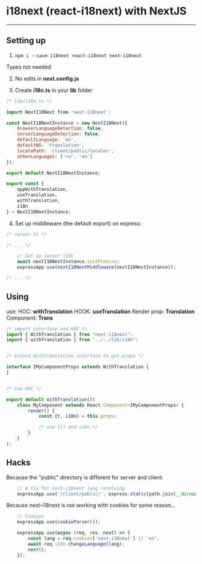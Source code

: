 # i18next (react-i18next) with NextJS

-----------------------------------------

## Setting up

1. ```npm i --save i18next react-i18next next-i18next```

Types not needed

2. No edits in **next.config.js**

3. Create **i18n.ts** in your **lib** folder

```javascript
/* lib/i18n.ts */

import NextI18Next from 'next-i18next';

const NextI18NextInstance = new NextI18Next({
    browserLanguageDetection: false,
    serverLanguageDetection: false,
    defaultLanguage: 'en',    
    defaultNS: 'translation',
    localePath: 'client/public/locales',
    otherLanguages: ['ru', 'en']
});

export default NextI18NextInstance;

export const {
    appWithTranslation,
    useTranslation,
    withTranslation,
    i18n
} = NextI18NextInstance;
```

4. Set up middleware (the default export) on express:

```javascript
/* server.ts */

/* ... */

    // Set up server i18n
    await nextI18NextInstance.initPromise;
    expressApp.use(nextI18NextMiddleware(nextI18NextInstance));

/* ... */
```

## Using

use:
    HOC: **withTranslation**
    HOOK: **useTranslation**
    Render prop: **Translation**
    Component: **Trans** 

```javascript
/* import interface and HOC */
import { WithTranslation } from "next-i18next";
import { withTranslation } from "../../lib/i18n";
```

```javascript

/* extend WithTranslation interface to get props */

interface IMyComponentProps extends WithTranslation {
}


/* use HOC */

export default withTranslation()(
    class MyComponent extends React.Component<IMyComponentProps> {
        render() {
            const {t, i18n} = this.props;

            /* use t() and i18n */
        }
    }
);

```

## Hacks

Because the "public" directory is different for server and client:
```javascript
    // A fix for next-i18next lang resolving
    expressApp.use('/client/public/', express.static(path.join(__dirname, '../client/public/')));
```


Because next-i18next is not working with cookies for some reason...
```javascript
    // Cookies
    expressApp.use(cookieParser());

    expressApp.use(async (req, res, next) => {
        const lang = req.cookies['next-i18next'] || 'en';
        await req.i18n.changeLanguage(lang);
        next();
    });

```